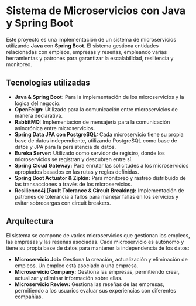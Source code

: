 # Sistema de Microservicios con Java y Spring Boot

Este proyecto es una implementación de un sistema de microservicios utilizando **Java** con **Spring Boot**. El sistema gestiona entidades relacionadas con empleos, empresas y reseñas, empleando varias herramientas y patrones para garantizar la escalabilidad, resiliencia y monitoreo.

## Tecnologías utilizadas

<ul>
  <li><b>Java & Spring Boot:</b> Para la implementación de los microservicios y la lógica del negocio.</li>
  <li><b>OpenFeign:</b> Utilizado para la comunicación entre microservicios de manera declarativa.</li>
  <li><b>RabbitMQ:</b> Implementación de mensajería para la comunicación asincrónica entre microservicios.</li>
  <li><b>Spring Data JPA con PostgreSQL:</b> Cada microservicio tiene su propia base de datos independiente, utilizando PostgreSQL como base de datos y JPA para la persistencia de datos.</li>
  <li><b>Eureka Server:</b> Utilizado como servidor de registro, donde los microservicios se registran y descubren entre sí.</li>
  <li><b>Spring Cloud Gateway:</b> Para enrutar las solicitudes a los microservicios apropiados basados en las rutas y reglas definidas.</li>
  <li><b>Spring Boot Actuator & Zipkin:</b> Para monitoreo y rastreo distribuido de las transacciones a través de los microservicios.</li>
  <li><b>Resilience4j (Fault Tolerance & Circuit Breaking):</b> Implementación de patrones de tolerancia a fallos para manejar fallas en los servicios y evitar sobrecargas con circuit breakers.</li>
</ul>

## Arquitectura

El sistema se compone de varios microservicios que gestionan los empleos, las empresas y las reseñas asociadas. Cada microservicio es autónomo y tiene su propia base de datos para mantener la independencia de los datos:

<ul>
  <li><b>Microservicio Job:</b> Gestiona la creación, actualización y eliminación de empleos. Un empleo está asociado a una empresa.</li>
  <li><b>Microservicio Company:</b> Gestiona las empresas, permitiendo crear, actualizar y eliminar información sobre ellas.</li>
  <li><b>Microservicio Review:</b> Gestiona las reseñas de las empresas, permitiendo a los usuarios evaluar sus experiencias con diferentes compañías.</li>
</ul>
